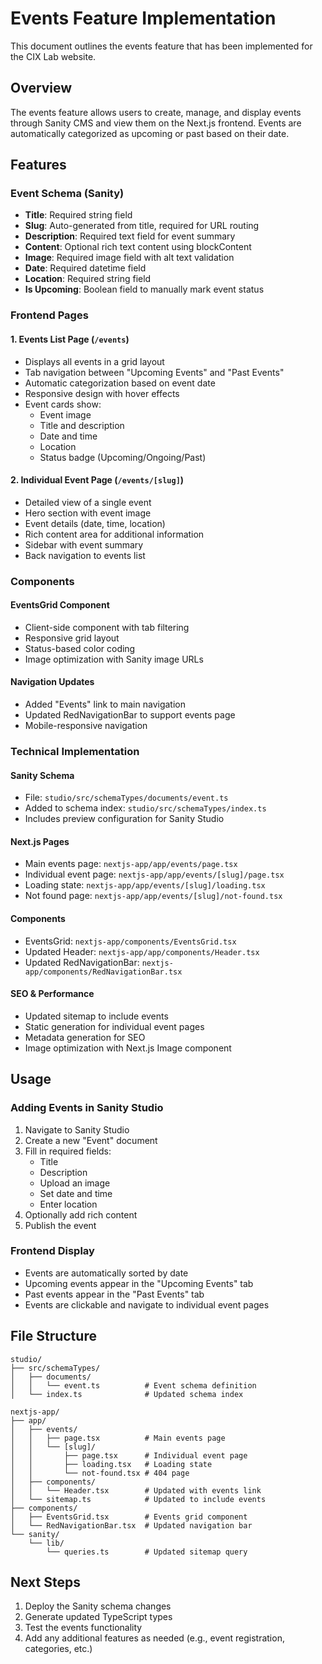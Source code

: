 # Events Feature Implementation

This document outlines the events feature that has been implemented for the CIX Lab website.

## Overview

The events feature allows users to create, manage, and display events through Sanity CMS and view them on the Next.js frontend. Events are automatically categorized as upcoming or past based on their date.

## Features

### Event Schema (Sanity)

- **Title**: Required string field
- **Slug**: Auto-generated from title, required for URL routing
- **Description**: Required text field for event summary
- **Content**: Optional rich text content using blockContent
- **Image**: Required image field with alt text validation
- **Date**: Required datetime field
- **Location**: Required string field
- **Is Upcoming**: Boolean field to manually mark event status

### Frontend Pages

#### 1. Events List Page (`/events`)

- Displays all events in a grid layout
- Tab navigation between "Upcoming Events" and "Past Events"
- Automatic categorization based on event date
- Responsive design with hover effects
- Event cards show:
  - Event image
  - Title and description
  - Date and time
  - Location
  - Status badge (Upcoming/Ongoing/Past)

#### 2. Individual Event Page (`/events/[slug]`)

- Detailed view of a single event
- Hero section with event image
- Event details (date, time, location)
- Rich content area for additional information
- Sidebar with event summary
- Back navigation to events list

### Components

#### EventsGrid Component

- Client-side component with tab filtering
- Responsive grid layout
- Status-based color coding
- Image optimization with Sanity image URLs

#### Navigation Updates

- Added "Events" link to main navigation
- Updated RedNavigationBar to support events page
- Mobile-responsive navigation

### Technical Implementation

#### Sanity Schema

- File: `studio/src/schemaTypes/documents/event.ts`
- Added to schema index: `studio/src/schemaTypes/index.ts`
- Includes preview configuration for Sanity Studio

#### Next.js Pages

- Main events page: `nextjs-app/app/events/page.tsx`
- Individual event page: `nextjs-app/app/events/[slug]/page.tsx`
- Loading state: `nextjs-app/app/events/[slug]/loading.tsx`
- Not found page: `nextjs-app/app/events/[slug]/not-found.tsx`

#### Components

- EventsGrid: `nextjs-app/components/EventsGrid.tsx`
- Updated Header: `nextjs-app/app/components/Header.tsx`
- Updated RedNavigationBar: `nextjs-app/components/RedNavigationBar.tsx`

#### SEO & Performance

- Updated sitemap to include events
- Static generation for individual event pages
- Metadata generation for SEO
- Image optimization with Next.js Image component

## Usage

### Adding Events in Sanity Studio

1. Navigate to Sanity Studio
2. Create a new "Event" document
3. Fill in required fields:
   - Title
   - Description
   - Upload an image
   - Set date and time
   - Enter location
4. Optionally add rich content
5. Publish the event

### Frontend Display

- Events are automatically sorted by date
- Upcoming events appear in the "Upcoming Events" tab
- Past events appear in the "Past Events" tab
- Events are clickable and navigate to individual event pages

## File Structure

```
studio/
├── src/schemaTypes/
│   ├── documents/
│   │   └── event.ts          # Event schema definition
│   └── index.ts              # Updated schema index

nextjs-app/
├── app/
│   ├── events/
│   │   ├── page.tsx          # Main events page
│   │   └── [slug]/
│   │       ├── page.tsx      # Individual event page
│   │       ├── loading.tsx   # Loading state
│   │       └── not-found.tsx # 404 page
│   ├── components/
│   │   └── Header.tsx        # Updated with events link
│   └── sitemap.ts            # Updated to include events
├── components/
│   ├── EventsGrid.tsx        # Events grid component
│   └── RedNavigationBar.tsx  # Updated navigation bar
└── sanity/
    └── lib/
        └── queries.ts        # Updated sitemap query
```

## Next Steps

1. Deploy the Sanity schema changes
2. Generate updated TypeScript types
3. Test the events functionality
4. Add any additional features as needed (e.g., event registration, categories, etc.)
